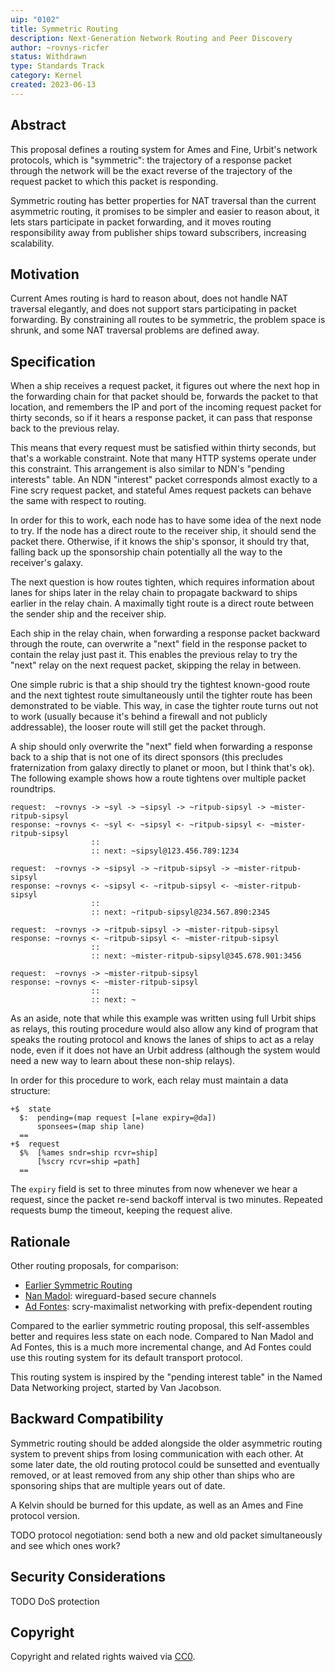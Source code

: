 ```yaml
---
uip: "0102"
title: Symmetric Routing
description: Next-Generation Network Routing and Peer Discovery
author: ~rovnys-ricfer
status: Withdrawn
type: Standards Track
category: Kernel
created: 2023-06-13
---
```


## Abstract

This proposal defines a routing system for Ames and Fine, Urbit's network protocols, which is "symmetric": the trajectory of a response packet through the network will be the exact reverse of the trajectory of the request packet to which this packet is responding.

Symmetric routing has better properties for NAT traversal than the current asymmetric routing, it promises to be simpler and easier to reason about, it lets stars participate in packet forwarding, and it moves routing responsibility away from publisher ships toward subscribers, increasing scalability.


## Motivation

Current Ames routing is hard to reason about, does not handle NAT traversal elegantly, and does not support stars participating in packet forwarding.  By constraining all routes to be symmetric, the problem space is shrunk, and some NAT traversal problems are defined away.

## Specification

When a ship receives a request packet, it figures out where the next hop in the forwarding chain for that packet should be, forwards the packet to that location, and remembers the IP and port of the incoming request packet for thirty seconds, so if it hears a response packet, it can pass that response back to the previous relay.

This means that every request must be satisfied within thirty seconds, but that's a workable constraint.  Note that many HTTP systems operate under this constraint.  This arrangement is also similar to NDN's "pending interests" table.  An NDN "interest" packet corresponds almost exactly to a Fine scry request packet, and stateful Ames request packets can behave the same with respect to routing.

In order for this to work, each node has to have some idea of the next node to try.  If the node has a direct route to the receiver ship, it should send the packet there.  Otherwise, if it knows the ship's sponsor, it should try that, falling back up the sponsorship chain potentially all the way to the receiver's galaxy.

The next question is how routes tighten, which requires information about lanes for ships later in the relay chain to propagate backward to ships earlier in the relay chain.  A maximally tight route is a direct route between the sender ship and the receiver ship.

Each ship in the relay chain, when forwarding a response packet backward through the route, can overwrite a "next" field in the response packet to contain the relay just past it.  This enables the previous relay to try the "next" relay on the next request packet, skipping the relay in between.

One simple rubric is that a ship should try the tightest known-good route and the next tightest route simultaneously until the tighter route has been demonstrated to be viable.  This way, in case the tighter route turns out not to work (usually because it's behind a firewall and not publicly addressable), the looser route will still get the packet through.

A ship should only overwrite the "next" field when forwarding a response back to a ship that is not one of its direct sponsors (this precludes fraternization from galaxy directly to planet or moon, but I think that's ok).  The following example shows how a route tightens over multiple packet roundtrips.

```
request:  ~rovnys -> ~syl -> ~sipsyl -> ~ritpub-sipsyl -> ~mister-ritpub-sipsyl
response: ~rovnys <- ~syl <- ~sipsyl <- ~ritpub-sipsyl <- ~mister-ritpub-sipsyl
                  ::
                  :: next: ~sipsyl@123.456.789:1234

request:  ~rovnys -> ~sipsyl -> ~ritpub-sipsyl -> ~mister-ritpub-sipsyl
response: ~rovnys <- ~sipsyl <- ~ritpub-sipsyl <- ~mister-ritpub-sipsyl
                  ::
                  :: next: ~ritpub-sipsyl@234.567.890:2345

request:  ~rovnys -> ~ritpub-sipsyl -> ~mister-ritpub-sipsyl
response: ~rovnys <- ~ritpub-sipsyl <- ~mister-ritpub-sipsyl
                  ::
                  :: next: ~mister-ritpub-sipsyl@345.678.901:3456

request:  ~rovnys -> ~mister-ritpub-sipsyl
response: ~rovnys <- ~mister-ritpub-sipsyl
                  ::
                  :: next: ~
```

As an aside, note that while this example was written using full Urbit ships as relays, this routing procedure would also allow any kind of program that speaks the routing protocol and knows the lanes of ships to act as a relay node, even if it does not have an Urbit address (although the system would need a new way to learn about these non-ship relays).

In order for this procedure to work, each relay must maintain a data structure:

```
+$  state
  $:  pending=(map request [=lane expiry=@da])
      sponsees=(map ship lane)
  ==
+$  request
  $%  [%ames sndr=ship rcvr=ship]
      [%scry rcvr=ship =path]
  ==
```

The `expiry` field is set to three minutes from now whenever we hear a request, since the packet re-send backoff interval is two minutes.  Repeated requests bump the timeout, keeping the request alive.

## Rationale

Other routing proposals, for comparison:
- [Earlier Symmetric Routing](https://gist.github.com/belisarius222/3b808fc3fe6d9aa622cc87c9bf6a9a86)
- [Nan Madol](https://gist.github.com/belisarius222/4ae249c07d9e169b38b4e9f57e0eced4): wireguard-based secure channels
- [Ad Fontes](https://gist.github.com/belisarius222/7f8452bfea9b199c0ed717ab1778f35b): scry-maximalist networking with prefix-dependent routing

Compared to the earlier symmetric routing proposal, this self-assembles better and requires less state on each node.  Compared to Nan Madol and Ad Fontes, this is a much more incremental change, and Ad Fontes could use this routing system for its default transport protocol.

This routing system is inspired by the "pending interest table" in the Named Data Networking project, started by Van Jacobson.

## Backward Compatibility

Symmetric routing should be added alongside the older asymmetric routing system to prevent ships from losing communication with each other.  At some later date, the old routing protocol could be sunsetted and eventually removed, or at least removed from any ship other than ships who are sponsoring ships that are multiple years out of date.

A Kelvin should be burned for this update, as well as an Ames and Fine protocol version.

TODO protocol negotiation: send both a new and old packet simultaneously and see which ones work?

## Security Considerations

TODO DoS protection

## Copyright

Copyright and related rights waived via [CC0](../LICENSE.md).
